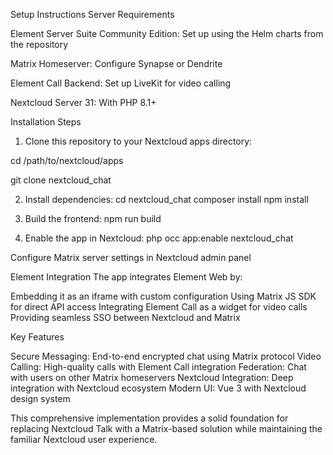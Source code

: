 Setup Instructions
Server Requirements

Element Server Suite Community Edition: Set up using the Helm charts from the repository

Matrix Homeserver: Configure Synapse or Dendrite

Element Call Backend: Set up LiveKit for video calling

Nextcloud Server 31: With PHP 8.1+


Installation Steps

1. Clone this repository to your Nextcloud apps directory:

cd /path/to/nextcloud/apps

git clone <repository-url> nextcloud_chat

2. Install dependencies:
cd nextcloud_chat
composer install
npm install

3. Build the frontend:
npm run build

4. Enable the app in Nextcloud:
php occ app:enable nextcloud_chat



Configure Matrix server settings in Nextcloud admin panel

Element Integration
The app integrates Element Web by:

Embedding it as an iframe with custom configuration
Using Matrix JS SDK for direct API access
Integrating Element Call as a widget for video calls
Providing seamless SSO between Nextcloud and Matrix

Key Features

Secure Messaging: End-to-end encrypted chat using Matrix protocol
Video Calling: High-quality calls with Element Call integration
Federation: Chat with users on other Matrix homeservers
Nextcloud Integration: Deep integration with Nextcloud ecosystem
Modern UI: Vue 3 with Nextcloud design system

This comprehensive implementation provides a solid foundation for replacing Nextcloud Talk with a Matrix-based solution while maintaining the familiar Nextcloud user experience.
